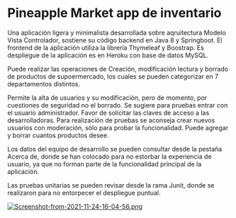 # Pineapple Market app de inventario 

Una aplicación ligera y minimalista desarrollada sobre aqruitectura Modelo Vista Controlador, sostiene su código backend en Java 8 y Springboot. El frontend de la aplicación utiliza la librería Thymeleaf y Boostrap. Es despliegue de la aplicación es en Heroku con base de datos MySQL.

Puede realizar las operaciones de Creación, modificación lectura y borrado de productos de supoermercado, los cuales se pueden categorizar en 7 departamentos distintos. 

Permite la alta de usuarios y su modificación, pero de momento, por cuestiones de seguridad no el borrado. Se sugiere para pruebas entrar con el usuario administrador. Favor de solicitar las claves de acceso a las desarrolladoras. Para realización de pruebas se aconseja crear nuevos usuarios con moderación, sólo para probar la funcionalidad. Puede agregar y borrar cuantos productos desee.

Los datos del equipo de desarrollo se pueden consultar desde la pestaña Acerca de, donde se han colocado para no estorbar la experiencia de usuario, ya que no forman parte de la funcionalidad principal de la aplicación.

Las pruebas unitarias se pueden revisar desde la rama Junit, donde se realizaron para no entorpecer el despliegue puntual. 


[![Screenshot-from-2021-11-24-16-04-56.png](https://i.postimg.cc/V6M6NLHx/Screenshot-from-2021-11-24-16-04-56.png)](https://postimg.cc/PpXh3hHy)

